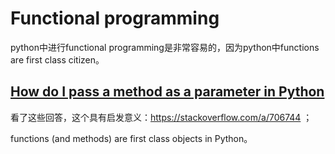 # Functional programming

python中进行functional programming是非常容易的，因为python中functions are first class citizen。

## [How do I pass a method as a parameter in Python](https://stackoverflow.com/questions/706721/how-do-i-pass-a-method-as-a-parameter-in-python)

看了这些回答，这个具有启发意义：https://stackoverflow.com/a/706744 ；

functions (and methods) are first class objects in Python。